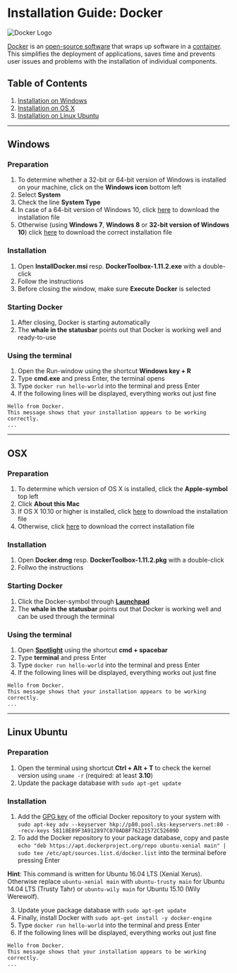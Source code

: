 # Installation Guide: Docker

![Docker Logo](https://upload.wikimedia.org/wikipedia/commons/7/79/Docker_%28container_engine%29_logo.png)

[Docker](https://www.docker.com) is an [open-source software](https://en.wikipedia.org/wiki/Open-source_model) that wraps up software in a [container](https://en.wikipedia.org/wiki/Operating-system-level_virtualization). This simplifies the deployment of applications, saves time and prevents user issues and problems with the installation of individual components.

## Table of Contents
1. [Installation on Windows](#windows)
2. [Installation on OS X](#os-x)
3. [Installation on Linux Ubuntu](#linux-ubuntu)

***

## Windows
### Preparation
1. To determine whether a 32-bit or 64-bit version of Windows is installed on your machine, click on the **Windows icon** bottom left
2. Select **System**
3. Check the line **System Type**
4. In case of a 64-bit version of Windows 10, click [here](https://download.docker.com/win/beta/InstallDocker.msi) to download the installation file
5. Otherwise (using **Windows 7**, **Windows 8** or **32-bit version of Windows 10**) click [here](https://github.com/docker/toolbox/releases/download/v1.11.2/DockerToolbox-1.11.2.exe) to download the correct installation file

### Installation
1. Open **InstallDocker.msi** resp. **DockerToolbox-1.11.2.exe** with a double-click
2. Follow the instructions
3. Before closing the window, make sure **Execute Docker** is selected

### Starting Docker
1. After closing, Docker is starting automatically
2. The **whale in the statusbar** points out that Docker is working well and ready-to-use

### Using the terminal
1. Open the Run-window using the shortcut **Windows key + R**
2. Type **cmd.exe** and press Enter, the terminal opens
3. Type `docker run hello-world` into the terminal and press Enter
5. If the following lines will be displayed, everything works out just fine

~~~
Hello from Docker.
This message shows that your installation appears to be working correctly.
...
~~~

***

## OSX
### Preparation
1. To determine which version of OS X is installed, click the **Apple-symbol** top left
2. Click **About this Mac**
4. If OS X 10.10 or higher is installed, click [here](https://download.docker.com/mac/beta/Docker.dmg) to download the installation file
5. Otherwise, click [here](https://github.com/docker/toolbox/releases/download/v1.11.2/DockerToolbox-1.11.2.pkg) to download the correct installation file

### Installation
1. Open **Docker.dmg** resp. **DockerToolbox-1.11.2.pkg** with a double-click
2. Follwo the instructions

### Starting Docker
1. Click the Docker-symbol through [**Launchpad**](https://en.wikipedia.org/wiki/Launchpad_(OS_X))
2. The **whale in the statusbar** points out that Docker is working well and can be used through the terminal

### Using the terminal
1. Open [**Spotlight**](https://en.wikipedia.org/wiki/Spotlight_(software)) using the shortcut **cmd + spacebar**
2. Type **terminal** and press Enter
3. Type `docker run hello-world` into the terminal and press Enter
5. If the following lines will be displayed, everything works out just fine

~~~
Hello from Docker.
This message shows that your installation appears to be working correctly.
...
~~~

***

## Linux Ubuntu
### Preparation
1. Open the terminal using shortcut **Ctrl + Alt + T** to check the kernel version using `uname -r` (required: at least **3.10**)
3. Update the package database with `sudo apt-get update`

### Installation
1. Add the [GPG key](https://en.wikipedia.org/wiki/GNU_Privacy_Guard) of the official Docker repository to your system with `sudo apt-key adv --keyserver hkp://p80.pool.sks-keyservers.net:80 --recv-keys 58118E89F3A912897C070ADBF76221572C52609D`
2. To add the Docker repository to your package database, copy and paste `echo "deb https://apt.dockerproject.org/repo ubuntu-xenial main" | sudo tee /etc/apt/sources.list.d/docker.list` into the terminal before pressing Enter

**Hint**: This command is written for Ubuntu 16.04 LTS (Xenial Xerus). Otherwise replace `ubuntu-xenial main` with `ubuntu-trusty main` for Ubuntu 14.04 LTS (Trusty Tahr) or `ubuntu-wily main` for Ubuntu 15.10 (Wily Werewolf).

3. Update youe package database with `sudo apt-get update`
4. Finally, install Docker with `sudo apt-get install -y docker-engine`
3. Type `docker run hello-world` into the terminal and press Enter
5. If the following lines will be displayed, everything works out just fine

~~~
Hello from Docker.
This message shows that your installation appears to be working correctly.
...
~~~
